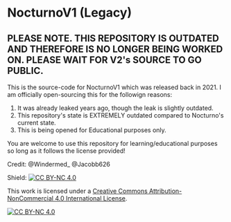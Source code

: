 # NocturnoV1 (Legacy)

## PLEASE NOTE. THIS REPOSITORY IS OUTDATED AND THEREFORE IS NO LONGER BEING WORKED ON. PLEASE WAIT FOR V2's SOURCE TO GO PUBLIC.

This is the source-code for NocturnoV1 which was released back in 2021. I am officially open-sourcing this for the followign reasons:
1. It was already leaked years ago, though the leak is slightly outdated.
2. This repository's state is EXTREMELY outdated compared to Nocturno's current state.
3. This is being opened for Educational purposes only.

You are welcome to use this repository for learning/educational purposes so long as it follows the license provided!

Credit:
@Windermed_
@Jacobb626


Shield: [![CC BY-NC 4.0][cc-by-nc-shield]][cc-by-nc]

This work is licensed under a
[Creative Commons Attribution-NonCommercial 4.0 International License][cc-by-nc].

[![CC BY-NC 4.0][cc-by-nc-image]][cc-by-nc]

[cc-by-nc]: https://creativecommons.org/licenses/by-nc/4.0/
[cc-by-nc-image]: https://licensebuttons.net/l/by-nc/4.0/88x31.png
[cc-by-nc-shield]: https://img.shields.io/badge/License-CC%20BY--NC%204.0-lightgrey.svg
